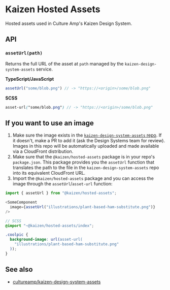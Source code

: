 # Kaizen Hosted Assets

Hosted assets used in Culture Amp's Kaizen Design System.

## API

### `assetUrl(path)`

Returns the full URL of the asset at `path` managed by the
`kaizen-design-system-assets` service.

**TypeScript/JavaScript**
```ts
assetUrl("some/blob.png") // -> "https://<origin>/some/blob.png"
```

**SCSS**
```scss
asset-url("some/blob.png") // -> "https://<origin>/some/blob.png"
```

## If you want to use an image

1. Make sure the image exists in the [`kaizen-design-system-assets` repo](https://github.com/cultureamp/kaizen-design-system-assets). If it doesn't, make a PR to add it (ask the Design Systems team for review). Images in this repo will be automatically uploaded and made available via a CloudFront distribution.
2. Make sure that the `@kaizen/hosted-assets` package is in your repo's `package.json`. This package provides you the `assetUrl` function that translates the path to the file in the `kaizen-design-system-assets` repo into its equivalent CloudFront URL.
3. Import the `@kaizen/hosted-assets` package and you can access the image through the `assetUrl`/`asset-url` function:

```js
import { assetUrl } from "@kaizen/hosted-assets";

<SomeComponent
  image={assetUrl("illustrations/plant-based-ham-substitute.png")}
/>
```

```scss
// SCSS
@import "~@kaizen/hosted-assets/index";

.coolpic {
  background-image: url(asset-url(
    "illustrations/plant-based-ham-substitute.png"
  ));
}
```

## See also

- [cultureamp/kaizen-design-system-assets](https://github.com/cultureamp/kaizen-design-system-assets/)
